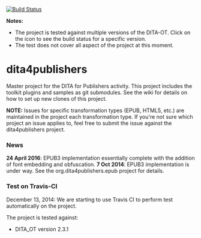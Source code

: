 [![Build Status](https://travis-ci.org/dita4publishers/dita4publishers.svg?branch=ot-2-refactor)](https://travis-ci.org/dita4publishers/dita4publishers)

**Notes:** 
* The project is tested against multiple versions of the DITA-OT. Click on the icon to see the build status for a specific version.
* The test does not cover all aspect of the project at this moment.

dita4publishers
===============

Master project for the DITA for Publishers activity. This project includes the toolkit plugins and samples as git submodules.
See the wiki for details on how to set up new clones of this project.

**NOTE:** Issues for specific transformation types (EPUB, HTML5, etc.) are maintained in the project each transformation type. If you're not sure which project an issue applies to, feel free to submit the issue against the dita4publishers project.

### News

**24 April 2016**: EPUB3 implementation essentially complete with the addition of font embedding and obfuscation.
**7 Oct 2014**: EPUB3 implementation is under way. See the org.dita4publishers.epub project for details.

### Test on Travis-CI

December 13, 2014: We are starting to use Travis CI to perform test automatically on the project.

The project is tested against:

* DITA_OT version 2.3.1



